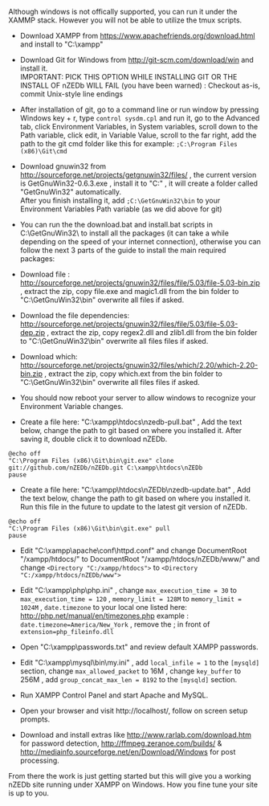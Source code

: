 Although windows is not offically supported, you can run it under the XAMMP stack. However you will not be able to utilize the tmux scripts.

* Download XAMPP from https://www.apachefriends.org/download.html and install to "C:\xampp\"   

* Download Git for Windows from http://git-scm.com/download/win and install it.  
IMPORTANT: PICK THIS OPTION WHILE INSTALLING GIT OR THE INSTALL OF nZEDb WILL FAIL (you have been warned) : 
Checkout as-is, commit Unix-style line endings

* After installation of git, go to a command line or run window by pressing Windows key + r, type `control sysdm.cpl` and run it, go to the Advanced tab, click Environment Variables, in System variables, scroll down to the Path variable, click edit, in Variable Value, scroll to the far right, add the path to the git cmd folder like this for example: `;C:\Program Files (x86)\Git\cmd`  

* Download gnuwin32 from http://sourceforge.net/projects/getgnuwin32/files/ , the current version is GetGnuWin32-0.6.3.exe , install it to "C:\" , it will create a folder called "GetGnuWin32" automatically.  
After you finish installing it, add `;C:\GetGnuWin32\bin` to your Environment Variables Path variable (as we did above for git)

* You can run the the download.bat and install.bat scripts in C:\GetGnuWin32\ to install all the packages (it can take a while depending on the speed of your internet connection), otherwise you can follow the next 3 parts of the guide to install the main required packages:

* Download file : http://sourceforge.net/projects/gnuwin32/files/file/5.03/file-5.03-bin.zip , extract the zip, copy file.exe and magic1.dll from the bin folder to "C:\GetGnuWin32\bin" overwrite all files if asked.  

* Download the file dependencies: http://sourceforge.net/projects/gnuwin32/files/file/5.03/file-5.03-dep.zip , extract the zip, copy regex2.dll and zlib1.dll from the bin folder to "C:\GetGnuWin32\bin" overwrite all files files if asked.  

* Download which: http://sourceforge.net/projects/gnuwin32/files/which/2.20/which-2.20-bin.zip , extract the zip, copy which.ext from the bin folder to "C:\GetGnuWin32\bin" overwrite all files files if asked.  

* You should now reboot your server to allow windows to recognize your Environment Variable changes.

* Create a file here: "C:\xampp\htdocs\nzedb-pull.bat" , Add the text below, change the path to git based on where you installed it. After saving it, double click it to download nZEDb.

```
@echo off  
"C:\Program Files (x86)\Git\bin\git.exe" clone git://github.com/nZEDb/nZEDb.git C:\xampp\htdocs\nZEDb  
pause  
```

* Create a file here: "C:\xampp\htdocs\nZEDb\nzedb-update.bat" , Add the text below, change the path to git based on where you installed it. Run this file in the future to update to the latest git version of nZEDb.  

```
@echo off  
"C:\Program Files (x86)\Git\bin\git.exe" pull  
pause  
```

* Edit "C:\xampp\apache\conf\httpd.conf" and change DocumentRoot "/xampp/htdocs/" to DocumentRoot "/xampp/htdocs/nZEDb/www/" and change `<Directory "C:/xampp/htdocs">` to `<Directory "C:/xampp/htdocs/nZEDb/www">`  

* Edit "C:\xampp\php\php.ini" , change `max_execution_time = 30` to `max_execution_time = 120` , `memory_limit = 128M` to `memory_limit = 1024M` , `date.timezone` to your local one listed here: http://php.net/manual/en/timezones.php example : `date.timezone=America/New_York` , remove the ; in front of `extension=php_fileinfo.dll`  

* Open "C:\xampp\passwords.txt" and review default XAMPP passwords.  

* Edit "C:\xampp\mysql\bin\my.ini" , add `local_infile = 1` to the `[mysqld]` section, change `max_allowed_packet` to 16M , change `key_buffer` to 256M , add `group_concat_max_len = 8192` to the `[mysqld]` section.

* Run XAMPP Control Panel and start Apache and MySQL.  

* Open your browser and visit http://localhost/, follow on screen setup prompts.  

* Download and install extras like http://www.rarlab.com/download.htm for password detection, http://ffmpeg.zeranoe.com/builds/ & http://mediainfo.sourceforge.net/en/Download/Windows for post processing.  

From there the work is just getting started but this will give you a working nZEDb site running under XAMPP on Windows. How you fine tune your site is up to you.

